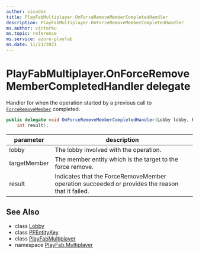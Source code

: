 ```yaml
---
author: vicodex
title: PlayFabMultiplayer.OnForceRemoveMemberCompletedHandler
description: PlayFabMultiplayer.OnForceRemoveMemberCompletedHandler
ms.author: victorku
ms.topic: reference
ms.service: azure-playfab
ms.date: 11/23/2021
---
```


# PlayFabMultiplayer.OnForceRemoveMemberCompletedHandler delegate

Handler for when the operation started by a previous call to [`ForceRemoveMember`](./Lobby/ForceRemoveMember.md) completed.

```csharp
public delegate void OnForceRemoveMemberCompletedHandler(Lobby lobby, PFEntityKey targetMember, 
    int result);
```

| parameter | description |
| --- | --- |
| lobby | The lobby involved with the operation. |
| targetMember | The member entity which is the target to the force remove. |
| result | Indicates that the ForceRemoveMember operation succeeded or provides the reason that it failed. |

## See Also

* class [Lobby](./Lobby.md)
* class [PFEntityKey](./PFEntityKey.md)
* class [PlayFabMultiplayer](./PlayFabMultiplayer.md)
* namespace [PlayFab.Multiplayer](../PlayFabMultiplayerSDK.md)

